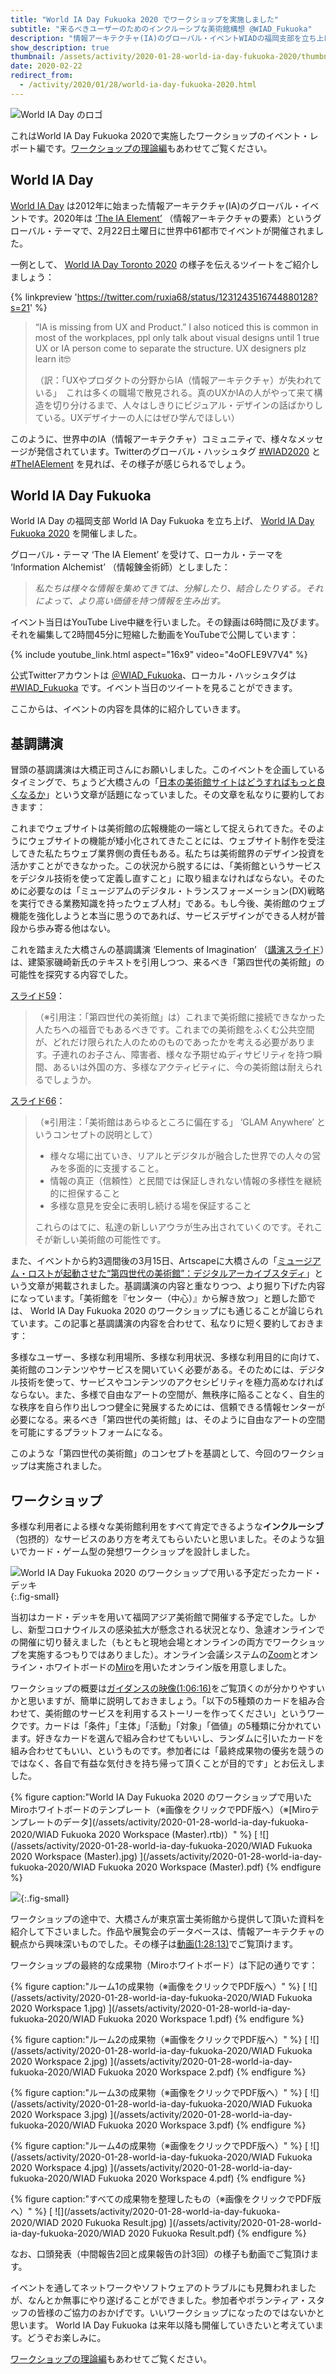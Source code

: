```yaml
---
title: "World IA Day Fukuoka 2020 でワークショップを実施しました"
subtitle: "来るべきユーザーのためのインクルーシブな美術館構想 @WIAD_Fukuoka"
description: "情報アーキテクチャ(IA)のグローバル・イベントWIADの福岡支部を立ち上げ、美術館のサービス・デザインを考えるワークショップを行いました。"
show_description: true
thumbnail: /assets/activity/2020-01-28-world-ia-day-fukuoka-2020/thumbnail.png
date: 2020-02-22
redirect_from:
  - /activity/2020/01/28/world-ia-day-fukuoka-2020.html
---
```


![World IA Day のロゴ](/assets/activity/2020-01-28-world-ia-day-fukuoka-2020/thumbnail.png)

これはWorld IA Day Fukuoka 2020で実施したワークショップのイベント・レポート編です。[ワークショップの理論編](/blog/2020/04/01/world-ia-day-fukuoka-2020.html)もあわせてご覧ください。

## World IA Day

[World IA Day](https://www.worldiaday.org/) は2012年に始まった情報アーキテクチャ(IA)のグローバル・イベントです。2020年は [‘The IA Element’](https://www.worldiaday.org/2020) （情報アーキテクチャの要素）というグローバル・テーマで、2月22日土曜日に世界中61都市でイベントが開催されました。

一例として、 [World IA Day Toronto 2020](https://www.worldiaday.org/events/toronto/2020) の様子を伝えるツイートをご紹介しましょう：

{% linkpreview 'https://twitter.com/ruxia68/status/1231243516744880128?s=21' %}

> “IA is missing from UX and Product.” I also noticed this is common in most of the workplaces, ppl only talk about visual designs until 1 true UX or IA person come to separate the structure. UX designers plz learn it🤓
> 
> （訳：「UXやプロダクトの分野からIA（情報アーキテクチャ）が失われている」　これは多くの職場で散見される。真のUXかIAの人がやって来て構造を切り分けるまで、人々はしきりにビジュアル・デザインの話ばかりしている。UXデザイナーの人にはぜひ学んでほしい）

このように、世界中のIA（情報アーキテクチャ）コミュニティで、様々なメッセージが発信されています。Twitterのグローバル・ハッシュタグ [#WIAD2020](https://twitter.com/search?q=%23WIAD2020&src=typed_query) と [#TheIAElement](https://twitter.com/search?q=%23TheIAElement&src=typed_query) を見れば、その様子が感じられるでしょう。

## World IA Day Fukuoka

World IA Day の福岡支部 World IA Day Fukuoka を立ち上げ、 [World IA Day Fukuoka 2020](https://www.worldiaday.org/events/fukuoka/2020) を開催しました。

グローバル・テーマ ‘The IA Element’ を受けて、ローカル・テーマを ‘Information Alchemist’ （情報錬金術師）としました：

> _私たちは様々な情報を集めてきては、分解したり、結合したりする。それによって、より高い価値を持つ情報を生み出す。_

イベント当日はYouTube Live中継を行いました。その録画は6時間に及びます。それを編集して2時間45分に短縮した動画をYouTubeで公開しています：

{% include youtube_link.html aspect="16x9" video="4oOFLE9V7V4" %}

公式Twitterアカウントは [＠WIAD_Fukuoka](https://twitter.com/WIAD_Fukuoka)、ローカル・ハッシュタグは [#WIAD_Fukuoka](https://twitter.com/search?q=%23WIAD_Fukuoka&src=typed_query) です。イベント当日のツイートを見ることができます。

ここからは、イベントの内容を具体的に紹介していきます。

## 基調講演

冒頭の基調講演は大橋正司さんにお願いしました。このイベントを企画しているタイミングで、ちょうど大橋さんの「[日本の美術館サイトはどうすればもっと良くなるか](https://note.com/shosira/n/n7b2da70d7973)」という文章が話題になっていました。その文章を私なりに要約しておきます：

これまでウェブサイトは美術館の広報機能の一端として捉えられてきた。そのようにウェブサイトの機能が矮小化されてきたことには、ウェブサイト制作を受注してきた私たちウェブ業界側の責任もある。私たちは美術館界のデザイン投資を活かすことができなかった。この状況から脱するには、「美術館というサービスをデジタル技術を使って定義し直すこと」に取り組まなければならない。そのために必要なのは「ミュージアムのデジタル・トランスフォーメーション(DX)戦略を実行できる業務知識を持ったウェブ人材」である。もし今後、美術館のウェブ機能を強化しようと本当に思うのであれば、サービスデザインができる人材が普段から歩み寄る他はない。

これを踏まえた大橋さんの基調講演 ‘Elements of Imagination’ （[講演スライド](https://speakerdeck.com/shosira/world-ia-day-fukuoka-2020-keynote)）は、建築家磯崎新氏のテキストを引用しつつ、来るべき「第四世代の美術館」の可能性を探究する内容でした。

[スライド59](https://speakerdeck.com/shosira/world-ia-day-fukuoka-2020-keynote?slide=59)：

> （※引用注：「第四世代の美術館」は）これまで美術館に接続できなかった人たちへの福音でもあるべきです。これまでの美術館をふくむ公共空間が、どれだけ限られた人のためのものであったかを考える必要があります。子連れのお子さん、障害者、様々な予期せぬディサビリティを持つ瞬間、あるいは外国の方、多様なアクティビティに、今の美術館は耐えられるでしょうか。

[スライド66](https://speakerdeck.com/shosira/world-ia-day-fukuoka-2020-keynote?slide=66)：

> （※引用注：「美術館はあらゆるところに偏在する」 ‘GLAM Anywhere’ というコンセプトの説明として）
> 
> * 様々な場に出ていき、リアルとデジタルが融合した世界での人々の営みを多面的に支援すること。
> * 情報の真正（信頼性）と民間では保証しきれない情報の多様性を継続的に担保すること
> * 多様な意見を安全に表明し続ける場を保証すること
> 
> これらのはてに、私達の新しいアウラが生み出されていくのです。それこそが新しい美術館の可能性です。

また、イベントから約3週間後の3月15日、Artscapeに大橋さんの「[ミュージアム・ロストが起動させた“第四世代の美術館”：デジタルアーカイブスタディ](https://artscape.jp/study/digital-achive/10160576_1958.html)」という文章が掲載されました。基調講演の内容と重なりつつ、より掘り下げた内容になっています。「美術館を『センター（中心）』から解き放つ」と題した節では、 World IA Day Fukuoka 2020 のワークショップにも通じることが論じられています。この記事と基調講演の内容を合わせて、私なりに短く要約しておきます：

多様なユーザー、多様な利用場所、多様な利用状況、多様な利用目的に向けて、美術館のコンテンツやサービスを開いていく必要がある。そのためには、デジタル技術を使って、サービスやコンテンツのアクセシビリティを極力高めなければならない。また、多様で自由なアートの空間が、無秩序に陥ることなく、自生的な秩序を自ら作り出しつつ健全に発展するためには、信頼できる情報センターが必要になる。来るべき「第四世代の美術館」は、そのように自由なアートの空間を可能にするプラットフォームになる。

このような「第四世代の美術館」のコンセプトを基調として、今回のワークショップは実施されました。

## ワークショップ

多様な利用者による様々な美術館利用をすべて肯定できるような**インクルーシブ**（包摂的）なサービスのあり方を考えてもらいたいと思いました。そのような狙いでカード・ゲーム型の発想ワークショップを設計しました。

![World IA Day Fukuoka 2020 のワークショップで用いる予定だったカード・デッキ](/assets/activity/2020-01-28-world-ia-day-fukuoka-2020/card-deck.jpeg){:.fig-small}

当初はカード・デッキを用いて福岡アジア美術館で開催する予定でした。しかし、新型コロナウイルスの感染拡大が懸念される状況となり、急遽オンラインでの開催に切り替えました（もともと現地会場とオンラインの両方でワークショップを実施するつもりではありました）。オンライン会議システムの[Zoom](https://zoom.us/)とオンライン・ホワイトボードの[Miro](https://miro.com/)を用いたオンライン版を用意しました。

ワークショップの概要は[ガイダンスの映像(1:06:16)](https://youtu.be/4oOFLE9V7V4?t=3976)をご覧頂くのが分かりやすいかと思いますが、簡単に説明しておきましょう。「以下の5種類のカードを組み合わせて、美術館のサービスを利用するストーリーを作ってください」というワークです。カードは「条件」「主体」「活動」「対象」「価値」の5種類に分かれています。好きなカードを選んで組み合わせてもいいし、ランダムに引いたカードを組み合わせてもいい、というものです。参加者には「最終成果物の優劣を競うのではなく、各自で有益な気付きを持ち帰って頂くことが目的です」とお伝えしました。

{% figure caption:"World IA Day Fukuoka 2020 のワークショップで用いたMiroホワイトボードのテンプレート（※画像をクリックでPDF版へ）（※[Miroテンプレートのデータ](/assets/activity/2020-01-28-world-ia-day-fukuoka-2020/WIAD Fukuoka 2020 Workspace (Master).rtb)）" %}
[
    ![](/assets/activity/2020-01-28-world-ia-day-fukuoka-2020/WIAD Fukuoka 2020 Workspace (Master).jpg)
](/assets/activity/2020-01-28-world-ia-day-fukuoka-2020/WIAD Fukuoka 2020 Workspace (Master).pdf)
{% endfigure %}

![](/assets/activity/2020-01-28-world-ia-day-fukuoka-2020/tokyo-fuji-museum-database-structure.png){:.fig-small}

ワークショップの途中で、大橋さんが東京富士美術館から提供して頂いた資料を紹介して下さいました。作品や展覧会のデータベースは、情報アーキテクチャの観点から興味深いものでした。その様子は[動画(1:28:13)](https://youtu.be/4oOFLE9V7V4?t=5293)でご覧頂けます。

ワークショップの最終的な成果物（Miroホワイトボード）は下記の通りです：

{% figure caption:"ルーム1の成果物（※画像をクリックでPDF版へ）" %}
[
    ![](/assets/activity/2020-01-28-world-ia-day-fukuoka-2020/WIAD Fukuoka 2020 Workspace 1.jpg)
](/assets/activity/2020-01-28-world-ia-day-fukuoka-2020/WIAD Fukuoka 2020 Workspace 1.pdf)
{% endfigure %}

{% figure caption:"ルーム2の成果物（※画像をクリックでPDF版へ）" %}
[
    ![](/assets/activity/2020-01-28-world-ia-day-fukuoka-2020/WIAD Fukuoka 2020 Workspace 2.jpg)
](/assets/activity/2020-01-28-world-ia-day-fukuoka-2020/WIAD Fukuoka 2020 Workspace 2.pdf)
{% endfigure %}

{% figure caption:"ルーム3の成果物（※画像をクリックでPDF版へ）" %}
[
    ![](/assets/activity/2020-01-28-world-ia-day-fukuoka-2020/WIAD Fukuoka 2020 Workspace 3.jpg)
](/assets/activity/2020-01-28-world-ia-day-fukuoka-2020/WIAD Fukuoka 2020 Workspace 3.pdf)
{% endfigure %}

{% figure caption:"ルーム4の成果物（※画像をクリックでPDF版へ）" %}
[
    ![](/assets/activity/2020-01-28-world-ia-day-fukuoka-2020/WIAD Fukuoka 2020 Workspace 4.jpg)
](/assets/activity/2020-01-28-world-ia-day-fukuoka-2020/WIAD Fukuoka 2020 Workspace 4.pdf)
{% endfigure %}

{% figure caption:"すべての成果物を整理したもの（※画像をクリックでPDF版へ）" %}
[
    ![](/assets/activity/2020-01-28-world-ia-day-fukuoka-2020/WIAD 2020 Fukuoka Result.jpg)
](/assets/activity/2020-01-28-world-ia-day-fukuoka-2020/WIAD 2020 Fukuoka Result.pdf)
{% endfigure %}

なお、口頭発表（中間報告2回と成果報告の計3回）の様子も動画でご覧頂けます。

イベントを通してネットワークやソフトウェアのトラブルにも見舞われましたが、なんとか無事にやり遂げることができました。参加者やボランティア・スタッフの皆様のご協力のおかげです。いいワークショップになったのではないかと思います。 World IA Day Fukuoka は来年以降も開催していきたいと考えています。どうぞお楽しみに。

[ワークショップの理論編](/blog/2020/04/01/world-ia-day-fukuoka-2020.html)もあわせてご覧ください。